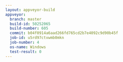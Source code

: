 ```yaml
---
layout: appveyor-build
appveyor:
  branch: master
  build-id: 50252065
  build-number: 605
  commit: b04f0914a6aad266fd765cd2b7e4092c9d90b45f
  job-id: u5rd97ctvwmb0mkn
  job-number: 4
  os-name: Windows
  test-result: 0
---
```

